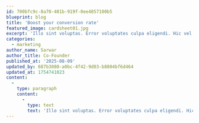 ```yaml
---
id: 700bfc9c-8a70-401b-919f-0ee4857100b5
blueprint: blog
title: 'Boost your conversion rate'
featured_image: cardsheet01.jpg
excerpt: 'Illo sint voluptas. Error voluptates culpa eligendi. Hic vel totam vitae illo.'
categories:
  - marketing
author_name: Sarwar
author_title: Co-Founder
published_at: '2025-08-09'
updated_by: 687b3080-a0bc-4f42-9d03-b8804bf6d464
updated_at: 1754741023
content:
  -
    type: paragraph
    content:
      -
        type: text
        text: 'Illo sint voluptas. Error voluptates culpa eligendi. Hic vel totam vitae illo. '
---
```

